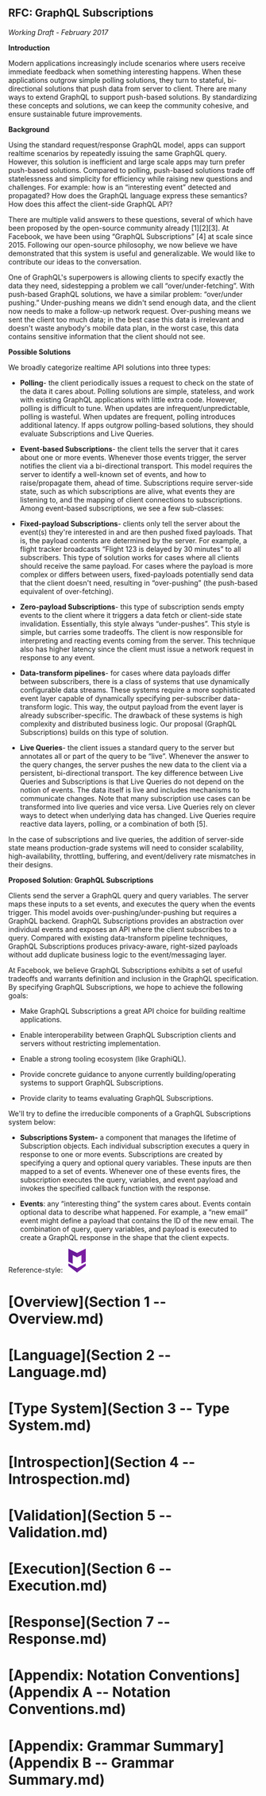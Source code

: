 RFC: GraphQL Subscriptions
-------

*Working Draft - February 2017*

**Introduction**

Modern applications increasingly include scenarios where users receive immediate feedback when something interesting happens. When these applications outgrow simple polling solutions, they turn to stateful, bi-directional solutions that push data from server to client. There are many ways to extend GraphQL to support push-based solutions. By standardizing these concepts and solutions, we can keep the community cohesive, and ensure sustainable future improvements.

**Background**

Using the standard request/response GraphQL model, apps can support realtime scenarios by repeatedly issuing the same GraphQL query. However, this solution is inefficient and large scale apps may turn prefer push-based solutions. Compared to polling, push-based solutions trade off statelessness and simplicity for efficiency while raising new questions and challenges. For example: how is an “interesting event” detected and propagated? How does the GraphQL language express these semantics? How does this affect the client-side GraphQL API?

There are multiple valid answers to these questions, several of which have been proposed by the open-source community already [1][2][3]. At Facebook, we have been using “GraphQL Subscriptions” [4] at scale since 2015. Following our open-source philosophy, we now believe we have demonstrated that this system is useful and generalizable. We would like to contribute our ideas to the conversation.

One of GraphQL's superpowers is allowing clients to specify exactly the data they need, sidestepping a problem we call “over/under-fetching”. With push-based GraphQL solutions, we have a similar problem: “over/under pushing.” Under-pushing means we didn't send enough data, and the client now needs to make a follow-up network request. Over-pushing means we sent the client too much data; in the best case this data is irrelevant and doesn't waste anybody's mobile data plan, in the worst case, this data contains sensitive information that the client should not see.

**Possible Solutions**

We broadly categorize realtime API solutions into three types:

 * **Polling**- the client periodically issues a request to check on the state of the data it cares about. Polling solutions are simple, stateless, and work with existing GraphQL applications with little extra code. However, polling is difficult to tune. When updates are infrequent/unpredictable, polling is wasteful. When updates are frequent, polling introduces additional latency. If apps outgrow polling-based solutions, they should evaluate Subscriptions and Live Queries.

 * **Event-based Subscriptions**- the client tells the server that it cares about one or more events. Whenever those events trigger, the server notifies the client via a bi-directional transport. This model requires the server to identify a well-known set of events, and how to raise/propagate them, ahead of time. Subscriptions require server-side state, such as which subscriptions are alive, what events they are listening to, and the mapping of client connections to subscriptions. Among event-based subscriptions, we see a few sub-classes:

  * **Fixed-payload Subscriptions**- clients only tell the server about the event(s) they're interested in and are then pushed fixed payloads. That is, the payload contents are determined by the server. For example, a flight tracker broadcasts “Flight 123 is delayed by 30 minutes” to all subscribers. This type of solution works for cases where all clients should receive the same payload. For cases where the payload is more complex or differs between users, fixed-payloads potentially send data that the client doesn't need, resulting in “over-pushing” (the push-based equivalent of over-fetching).

  * **Zero-payload Subscriptions**- this type of subscription sends empty events to the client where it triggers a data fetch or client-side state invalidation. Essentially, this style always “under-pushes”. This style is simple, but carries some tradeoffs. The client is now responsible for interpreting and reacting events coming from the server. This technique also has higher latency since the client must issue a network request in response to any event.

  * **Data-transform pipelines**- for cases where data payloads differ between subscribers, there is a class of systems that use dynamically configurable data streams. These systems require a more sophisticated event layer capable of dynamically specifying per-subscriber data-transform logic. This way, the output payload from the event layer is already subscriber-specific. The drawback of these systems is high complexity and distributed business logic. Our proposal (GraphQL Subscriptions) builds on this type of solution.

 * **Live Queries**- the client issues a standard query to the server but annotates all or part of the query to be “live”. Whenever the answer to the query changes, the server pushes the new data to the client via a persistent, bi-directional transport. The key difference between Live Queries and Subscriptions is that Live Queries do not depend on the notion of events. The data itself is live and includes mechanisms to communicate changes. Note that many subscription use cases can be transformed into live queries and vice versa. Live Queries rely on clever ways to detect when underlying data has changed. Live Queries require reactive data layers, polling, or a combination of both [5].

In the case of subscriptions and live queries, the addition of server-side state means production-grade systems will need to consider scalability, high-availability, throttling, buffering, and event/delivery rate mismatches in their designs.

**Proposed Solution: GraphQL Subscriptions**

Clients send the server a GraphQL query and query variables. The server maps these inputs to a set events, and executes the query when the events trigger. This model avoids over-pushing/under-pushing but requires a GraphQL backend. GraphQL Subscriptions provides an abstraction over individual events and exposes an API where the client subscribes to a query. Compared with existing data-transform pipeline techniques, GraphQL Subscriptions produces privacy-aware, right-sized payloads without add duplicate business logic to the event/messaging layer.

At Facebook, we believe GraphQL Subscriptions exhibits a set of useful tradeoffs and warrants definition and inclusion in the GraphQL specification. By specifying GraphQL Subscriptions, we hope to achieve the following goals:

* Make GraphQL Subscriptions a great API choice for building realtime applications.

* Enable interoperability between GraphQL Subscription clients and servers without restricting implementation.

* Enable a strong tooling ecosystem (like GraphiQL).

* Provide concrete guidance to anyone currently building/operating systems to support GraphQL Subscriptions.

* Provide clarity to teams evaluating GraphQL Subscriptions.

We'll try to define the irreducible components of a GraphQL Subscriptions system below:

* **Subscriptions System-** a component that manages the lifetime of Subscription objects. Each individual subscription executes a query in response to one or more events. Subscriptions are created by specifying a query and optional query variables. These inputs are then mapped to a set of events. Whenever one of these events fires, the subscription executes the query, variables, and event payload and invokes the specified callback function with the response.

* **Events**: any “interesting thing” the system cares about. Events contain optional data to describe what happened. For example, a “new email” event might define a payload that contains the ID of the new email. The combination of query, query variables, and payload is executed to create a GraphQL response in the shape that the client expects.

Reference-style:
![blockdiagram]

[blockdiagram]: https://github.com/adam-p/markdown-here/raw/master/src/common/images/icon48.png



# [Overview](Section 1 -- Overview.md)

# [Language](Section 2 -- Language.md)

# [Type System](Section 3 -- Type System.md)

# [Introspection](Section 4 -- Introspection.md)

# [Validation](Section 5 -- Validation.md)

# [Execution](Section 6 -- Execution.md)

# [Response](Section 7 -- Response.md)

# [Appendix: Notation Conventions](Appendix A -- Notation Conventions.md)

# [Appendix: Grammar Summary](Appendix B -- Grammar Summary.md)
